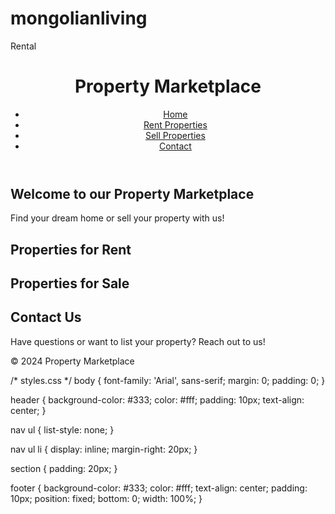 # mongolianliving
Rental 
<!DOCTYPE html>
<html lang="en">
<head>
    <meta charset="UTF-8">
    <meta name="viewport" content="width=device-width, initial-scale=1.0">
    <title>Property Marketplace</title>
    <link rel="stylesheet" href="styles.css">
</head>
<body>

<header>
    <h1>Property Marketplace</h1>
    <nav>
        <ul>
            <li><a href="#home">Home</a></li>
            <li><a href="#rent">Rent Properties</a></li>
            <li><a href="#sell">Sell Properties</a></li>
            <li><a href="#contact">Contact</a></li>
        </ul>
    </nav>
</header>

<section id="home">
    <h2>Welcome to our Property Marketplace</h2>
    <p>Find your dream home or sell your property with us!</p>
</section>

<section id="rent">
    <h2>Properties for Rent</h2>
    <div class="property-list">
        <!-- Display rental property listings here -->
    </div>
</section>

<section id="sell">
    <h2>Properties for Sale</h2>
    <div class="property-list">
        <!-- Display properties for sale listings here -->
    </div>
</section>

<section id="contact">
    <h2>Contact Us</h2>
    <p>Have questions or want to list your property? Reach out to us!</p>
    <!-- Add a contact form or contact information here -->
</section>

<footer>
    <p>&copy; 2024 Property Marketplace</p>
</footer>

</body>
</html>

/* styles.css */
body {
    font-family: 'Arial', sans-serif;
    margin: 0;
    padding: 0;
}

header {
    background-color: #333;
    color: #fff;
    padding: 10px;
    text-align: center;
}

nav ul {
    list-style: none;
}

nav ul li {
    display: inline;
    margin-right: 20px;
}

section {
    padding: 20px;
}

footer {
    background-color: #333;
    color: #fff;
    text-align: center;
    padding: 10px;
    position: fixed;
    bottom: 0;
    width: 100%;
}
